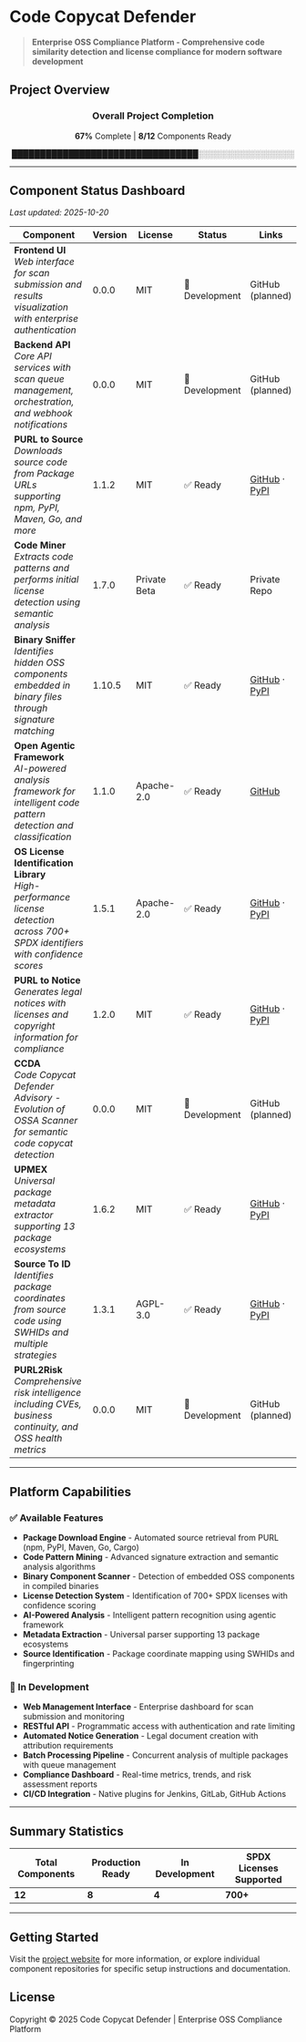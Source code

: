 # Code Copycat Defender

> **Enterprise OSS Compliance Platform - Comprehensive code similarity detection and license compliance for modern software development**

## Project Overview

<div align="center">

### Overall Project Completion

**67%** Complete | **8/12** Components Ready

█████████████████████████████████░░░░░░░░░░░░░░░░░

</div>

---

## Component Status Dashboard

*Last updated: 2025-10-20*

| Component | Version | License | Status | Links |
|-----------|---------|---------|--------|-------|
| **Frontend UI**<br/>*Web interface for scan submission and results visualization with enterprise authentication* | 0.0.0 | MIT | 🚧 Development | GitHub (planned) |
| **Backend API**<br/>*Core API services with scan queue management, orchestration, and webhook notifications* | 0.0.0 | MIT | 🚧 Development | GitHub (planned) |
| **PURL to Source**<br/>*Downloads source code from Package URLs supporting npm, PyPI, Maven, Go, and more* | 1.1.2 | MIT | ✅ Ready | [GitHub](https://github.com/oscarvalenzuelab/semantic-copycat-purl2src) · [PyPI](https://pypi.org/project/semantic-copycat-purl2src/) |
| **Code Miner**<br/>*Extracts code patterns and performs initial license detection using semantic analysis* | 1.7.0 | Private Beta | ✅ Ready | Private Repo |
| **Binary Sniffer**<br/>*Identifies hidden OSS components embedded in binary files through signature matching* | 1.10.5 | MIT | ✅ Ready | [GitHub](https://github.com/oscarvalenzuelab/semantic-copycat-binarysniffer) · [PyPI](https://pypi.org/project/semantic-copycat-binarysniffer/) |
| **Open Agentic Framework**<br/>*AI-powered analysis framework for intelligent code pattern detection and classification* | 1.1.0 | Apache-2.0 | ✅ Ready | [GitHub](https://github.com/oscarvalenzuelab/open_agentic_framework) |
| **OS License Identification Library**<br/>*High-performance license detection across 700+ SPDX identifiers with confidence scores* | 1.5.1 | Apache-2.0 | ✅ Ready | [GitHub](https://github.com/oscarvalenzuelab/semantic-copycat-oslili) · [PyPI](https://pypi.org/project/semantic-copycat-oslili/) |
| **PURL to Notice**<br/>*Generates legal notices with licenses and copyright information for compliance* | 1.2.0 | MIT | ✅ Ready | [GitHub](https://github.com/oscarvalenzuelab/semantic-copycat-purl2notices) · [PyPI](https://pypi.org/project/semantic-copycat-purl2notices/) |
| **CCDA**<br/>*Code Copycat Defender Advisory - Evolution of OSSA Scanner for semantic code copycat detection* | 0.0.0 | MIT | 🚧 Development | GitHub (planned) |
| **UPMEX**<br/>*Universal package metadata extractor supporting 13 package ecosystems* | 1.6.2 | MIT | ✅ Ready | [GitHub](https://github.com/oscarvalenzuelab/semantic-copycat-upmex) · [PyPI](https://pypi.org/project/semantic-copycat-upmex/) |
| **Source To ID**<br/>*Identifies package coordinates from source code using SWHIDs and multiple strategies* | 1.3.1 | AGPL-3.0 | ✅ Ready | [GitHub](https://github.com/oscarvalenzuelab/semantic-copycat-src2id) · [PyPI](https://pypi.org/project/semantic-copycat-src2id/) |
| **PURL2Risk**<br/>*Comprehensive risk intelligence including CVEs, business continuity, and OSS health metrics* | 0.0.0 | MIT | 🚧 Development | GitHub (planned) |

---

## Platform Capabilities

### ✅ Available Features

- **Package Download Engine** - Automated source retrieval from PURL (npm, PyPI, Maven, Go, Cargo)
- **Code Pattern Mining** - Advanced signature extraction and semantic analysis algorithms
- **Binary Component Scanner** - Detection of embedded OSS components in compiled binaries
- **License Detection System** - Identification of 700+ SPDX licenses with confidence scoring
- **AI-Powered Analysis** - Intelligent pattern recognition using agentic framework
- **Metadata Extraction** - Universal parser supporting 13 package ecosystems
- **Source Identification** - Package coordinate mapping using SWHIDs and fingerprinting

### 🚧 In Development

- **Web Management Interface** - Enterprise dashboard for scan submission and monitoring
- **RESTful API** - Programmatic access with authentication and rate limiting
- **Automated Notice Generation** - Legal document creation with attribution requirements
- **Batch Processing Pipeline** - Concurrent analysis of multiple packages with queue management
- **Compliance Dashboard** - Real-time metrics, trends, and risk assessment reports
- **CI/CD Integration** - Native plugins for Jenkins, GitLab, GitHub Actions

---

## Summary Statistics

<div align="center">

| Total Components | Production Ready | In Development | SPDX Licenses Supported |
|-----------------|------------------|----------------|-------------------------|
| **12** | **8** | **4** | **700+** |

</div>

---

## Getting Started

Visit the [project website](https://copycatcodedefender.com) for more information, or explore individual component repositories for specific setup instructions and documentation.

## License

Copyright © 2025 Code Copycat Defender | Enterprise OSS Compliance Platform